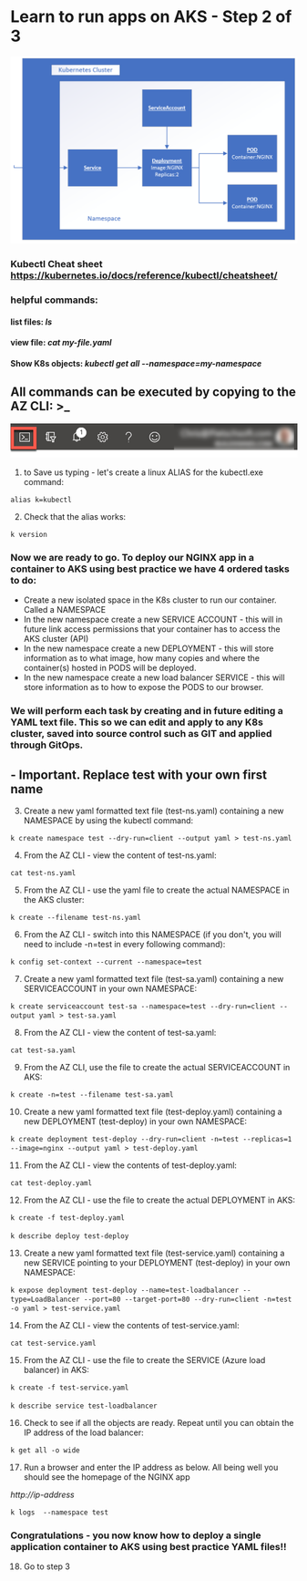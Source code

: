 # Learn to run apps on AKS - Step 2 of 3 

 ![AKS highlighted on the menu bar.](media/k8s.png "AKS")

### Kubectl Cheat sheet https://kubernetes.io/docs/reference/kubectl/cheatsheet/

### helpful commands:
#### list files: *ls*
#### view file: *cat my-file.yaml*
#### Show K8s objects: *kubectl get all --namespace=my-namespace*

## All commands can be executed by copying to the AZ CLI: >_

 ![The cloud shell icon is highlighted on the menu bar.](media/b4-image35.png "Cloud Shell")

1. to Save us typing - let's create a linux ALIAS for the kubectl.exe command:

```
alias k=kubectl
```

2. Check that the alias works:

```
k version
```

### Now we are ready to go. To deploy our NGINX app in a container to AKS using best practice we have 4 ordered tasks to do:
- Create a new isolated space in the K8s cluster to run our container. Called a NAMESPACE
- In the new namespace create a new SERVICE ACCOUNT - this will in future link access permissions that your container has to access the AKS cluster (API)
- In the new namespace create a new DEPLOYMENT - this will store information as to what image, how many copies and where the container(s) hosted in PODS will be deployed.
- In the new namespace create a new load balancer SERVICE - this will store information as to how to expose the PODS to our browser.

### We will perform each task by creating and in future editing a YAML text file. This so we can edit and apply to any K8s cluster, saved into source control such as GIT and applied through GitOps.

## - Important. Replace test with your own first name

3. Create a new yaml formatted text file (test-ns.yaml) containing a new NAMESPACE by using the kubectl command:

```
k create namespace test --dry-run=client --output yaml > test-ns.yaml
```

4. From the AZ CLI - view the content of test-ns.yaml:

```
cat test-ns.yaml
```

5. From the AZ CLI - use the yaml file to create the actual NAMESPACE in the AKS cluster:

```
k create --filename test-ns.yaml
```

6. From the AZ CLI - switch into this NAMESPACE (if you don't, you will need to include -n=test in every following command):

```
k config set-context --current --namespace=test
```

7. Create a new yaml formatted text file (test-sa.yaml) containing a new SERVICEACCOUNT in your own NAMESPACE: 

```
k create serviceaccount test-sa --namespace=test --dry-run=client --output yaml > test-sa.yaml
```

8. From the AZ CLI - view the content of test-sa.yaml:

```
cat test-sa.yaml
```

9. From the AZ CLI, use the file to create the actual SERVICEACCOUNT in AKS:

```
k create -n=test --filename test-sa.yaml
```

10. Create a new yaml formatted text file (test-deploy.yaml) containing a new DEPLOYMENT (test-deploy) in your own NAMESPACE: 

```
k create deployment test-deploy --dry-run=client -n=test --replicas=1 --image=nginx --output yaml > test-deploy.yaml
```

11. From the AZ CLI - view the contents of test-deploy.yaml:

```
cat test-deploy.yaml
```

12. From the AZ CLI - use the file to create the actual DEPLOYMENT in AKS:

```
k create -f test-deploy.yaml

k describe deploy test-deploy
```

13. Create a new yaml formatted text file (test-service.yaml) containing a new SERVICE pointing to your DEPLOYMENT (test-deploy) in your own NAMESPACE:

```
k expose deployment test-deploy --name=test-loadbalancer --type=LoadBalancer --port=80 --target-port=80 --dry-run=client -n=test -o yaml > test-service.yaml
```

14. From the AZ CLI - view the contents of test-service.yaml:

```
cat test-service.yaml
```

15. From the AZ CLI - use the file to create the SERVICE (Azure load balancer) in AKS:

```
k create -f test-service.yaml

k describe service test-loadbalancer
```

16. Check to see if all the objects are ready. Repeat until you can obtain the IP address of the load balancer: 

```
k get all -o wide
```

17. Run a browser and enter the IP address as below. All being well you should see the homepage of the NGINX app 

*http://ip-address*

```
k logs  --namespace test
```

### Congratulations - you now know how to deploy a single application container to AKS using best practice YAML files!! 

18. Go to step 3








    






